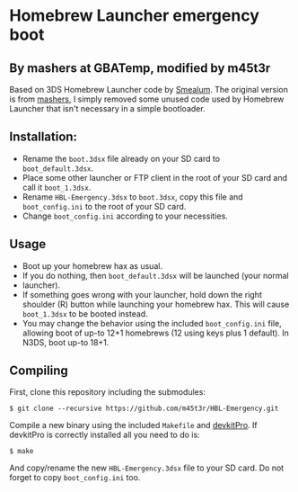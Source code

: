 Homebrew Launcher emergency boot
================================

By mashers at GBATemp, modified by m45t3r
-----------------------------------------

Based on 3DS Homebrew Launcher code by [Smealum][1]. The original version is
from [mashers][2], I simply removed some unused code used by Homebrew Launcher
that isn't necessary in a simple bootloader.

Installation:
-------------

* Rename the ``boot.3dsx`` file already on your SD card to ``boot_default.3dsx``.
* Place some other launcher or FTP client in the root of your SD card and call
it ``boot_1.3dsx``.
* Rename ``HBL-Emergency.3dsx`` to ``boot.3dsx``, copy this file and
``boot_config.ini`` to the root of your SD card.
* Change ``boot_config.ini`` according to your necessities.

Usage
-----

* Boot up your homebrew hax as usual.
* If you do nothing, then ``boot_default.3dsx`` will be launched (your normal
* launcher).
* If something goes wrong with your launcher, hold down the right shoulder (R)
button while launching your homebrew hax. This will cause ``boot_1.3dsx`` to be
booted instead.
* You may change the behavior using the included ``boot_config.ini`` file,
allowing boot of up-to 12+1 homebrews (12 using keys plus 1 default). In N3DS,
boot up-to 18+1.

Compiling
---------------------------

First, clone this repository including the submodules:

    $ git clone --recursive https://github.com/m45t3r/HBL-Emergency.git

Compile a new binary using the included ``Makefile`` and [devkitPro][3].
If devkitPro is correctly installed all you need to do is:

    $ make

And copy/rename the new ``HBL-Emergency.3dsx`` file to your SD card. Do not
forget to copy ``boot_config.ini`` too.

[1]: https://github.com/smealum/3ds_hb_menu
[2]: https://gbatemp.net/threads/release-homebrew-emergency-launcher.399394/
[3]: http://devkitpro.org/
